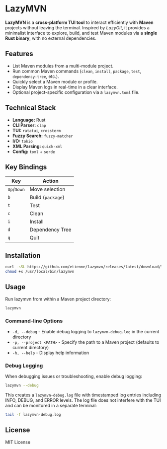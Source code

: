 # LazyMVN

**LazyMVN** is a **cross-platform TUI tool** to interact efficiently with **Maven** projects without leaving the terminal.
Inspired by *LazyGit*, it provides a minimalist interface to explore, build, and test Maven modules via a **single Rust binary**, with no external dependencies.

## Features

- List Maven modules from a multi-module project.
- Run common Maven commands (`clean`, `install`, `package`, `test`, `dependency:tree`, etc.).
- Quickly select a Maven module or profile.
- Display Maven logs in real-time in a clear interface.
- Optional project-specific configuration via a `lazymvn.toml` file.

## Technical Stack

- **Language:** Rust
- **CLI Parser:** `clap`
- **TUI:** `ratatui`, `crossterm`
- **Fuzzy Search:** `fuzzy-matcher`
- **I/O:** `tokio`
- **XML Parsing:** `quick-xml`
- **Config:** `toml` + `serde`

## Key Bindings

| Key | Action |
|---|---|
| `Up`/`Down` | Move selection |
| `b` | Build (`package`) |
| `t` | Test |
| `c` | Clean |
| `i` | Install |
| `d` | Dependency Tree |
| `q` | Quit |

## Installation

```bash
curl -sSL https://github.com/etienne/lazymvn/releases/latest/download/lazymvn -o /usr/local/bin/lazymvn
chmod +x /usr/local/bin/lazymvn
```

## Usage

Run lazymvn from within a Maven project directory:

```bash
lazymvn
```

### Command-line Options

- `-d, --debug` - Enable debug logging to `lazymvn-debug.log` in the current directory
- `-p, --project <PATH>` - Specify the path to a Maven project (defaults to current directory)
- `-h, --help` - Display help information

### Debug Logging

When debugging issues or troubleshooting, enable debug logging:

```bash
lazymvn --debug
```

This creates a `lazymvn-debug.log` file with timestamped log entries including INFO, DEBUG, and ERROR levels. The log file does not interfere with the TUI and can be monitored in a separate terminal:

```bash
tail -f lazymvn-debug.log
```

## License

MIT License
